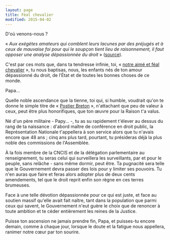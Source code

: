 ```yaml
---
layout: page
title: Féal chevalier
modified: 2015-04-02
---
```


D'où venons-nous ?

« *Aux exégètes amateurs qui comblent leurs lacunes par des préjugés et à ceux de mauvaise foi pour qui le soupçon tient lieu de raisonnement, il faut opposer une analyse dépassionnée du droit* » ([source](http://www.assemblee-nationale.fr/14/rapports/r2697.asp)).

C'est par ces mots que, dans ta tendresse infinie, toi,
« [notre aimé et féal chevalier](https://www.legifrance.gouv.fr/affichTexteArticle.do;jsessionid=965B00CE7409546FBCB71C7673AB6AF1.tpdila09v_2?idArticle=LEGIARTI000006914907&cidTexte=LEGITEXT000006075135&dateTexte=20160309&categorieLien=id) », tu nous baptisas, nous, les enfants nés de ton amour dépassionné du droit, de l’État et de toutes les bonnes choses de ce monde.

<!--{{ jean-jacques-urvoas.jpg?250 }}-->

Papa...

Quelle noble ascendance que la tienne, toi qui, si humble, voudrait
qu'on te donne le simple titre de « [Postier Breton](http://www.urvoas.bzh/portrait-breton/) », n'attachant que peu de valeur à ceux, peut être plus honorifiques, que ton œuvre pour la Raison t'a valus.

Né d'un père militaire - Papy... -, tu as su rapidement t'élever au dessus du rang de ta naissance : d'abord maître de conférence en droit public, la Représentation Nationale t'appellera à son service alors que tu n'avais encore que 48 ans ; cinq ans plus tard, pourtant, tu présideras déjà la plus noble des commissions de l'Assemblée. 

À la fois membre de la CNCIS et de la délégation parlementaire au renseignement, tu seras celui qui surveillera les surveillants, par et pour le peuple, sans relâche - sans même dormir, peut être. Ta pugnacité sera telle que le Gouvernement devra passer des lois pour y limiter ses pouvoirs. Tu n'en auras que faire et feras alors adopter plus de deux cents amendements, tel que le droit reprit enfin son règne en ces terres brumeuses.

Face à une telle dévotion dépassionnée pour ce qui est juste, et face au soutien massif qu'elle avait fait naître, tant dans la population que parmi ceux qui savent, le Gouvernement n'eut guère le choix que de renoncer à toute ambition et te céder entièrement les reines de la Justice.

Puisse ton ascension ne jamais prendre fin, Papa, et puisses-tu encore demain, comme à chaque jour, lorsque le doute et la fatigue nous appellera, ranimer notre cœur par ton sourire.
